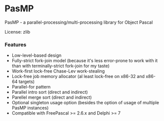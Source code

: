 # PasMP
PasMP - a parallel-processing/multi-processing library for Object Pascal 

License: zlib

### Features

- Low-level-based design
- Fully-strict fork-join model (because it's less error-prone to work with it than with terminally-strict fork-join for my taste)
- Work-first lock-free Chase-Lev work-stealing
- Lock-free job memory allocator (al least lock-free on x86-32 and x86-64 targets)
- Parallel-for pattern
- Parallel intro sort (direct and indirect)
- Parellel merge sort (direct and indirect)
- Optional singleton usage option (besides the option of usage of multiple PasMP instances)
- Compatible with FreePascal >= 2.6.x and Delphi >= 7

 



